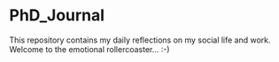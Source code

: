 # PhD_Journal
This repository contains my daily reflections on my social life and work. Welcome to the emotional rollercoaster... :-)
